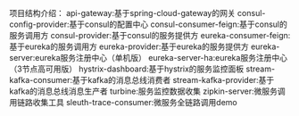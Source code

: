 项目结构介绍：
api-gateway:基于spring-cloud-gateway的网关
consul-config-provider:基于consul的配置中心
consul-consumer-feign:基于consul的服务调用方
consul-provider:基于consul的服务提供方
eureka-consumer-feign:基于eureka的服务调用方
eureka-provider:基于eureka的服务提供方
eureka-server:eureka服务注册中心（单机版）
eureka-server-ha:eureka服务注册中心（3节点高可用版）
hystrix-dashboard:基于hystrix的服务监控面板
stream-kafka-consumer:基于kafka的消息总线消费者
stream-kafka-provider:基于kafka的消息总线消息生产者
turbine:服务监控数据收集
zipkin-server:微服务调用链路收集工具
sleuth-trace-consumer:微服务全链路调用demo
